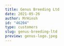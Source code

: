 ```yaml
---
title: Genus Breeding Ltd
date: 2021-05-26
author: MrHinsh
id: "46204"
type: customers
slug: genus-breeding-ltd
preview: genus-logo.jpeg
---
```

